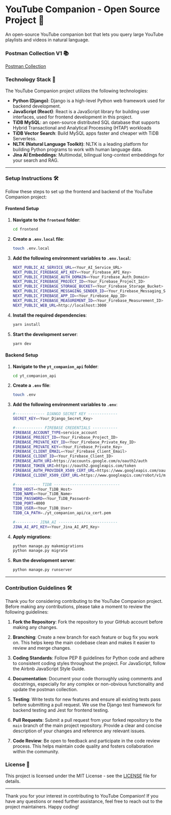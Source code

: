 # YouTube Companion - Open Source Project 🎥

An open-source YouTube companion bot that lets you query large YouTube playlists and videos in natural language.

### Postman Collection V1 📚
[Postman Collection](https://documenter.getpostman.com/view/25186829/2sA3JFAjQn)

### Technology Stack 🧰

The YouTube Companion project utilizes the following technologies:

- **Python (Django)**: Django is a high-level Python web framework used for backend development.
- **JavaScript (React)**: React is a JavaScript library for building user interfaces, used for frontend development in this project.
- **TiDB MySQL**: an open-source distributed SQL database that supports Hybrid Transactional and Analytical Processing (HTAP) workloads
- **TiDB Vector Search**: Build MySQL apps faster and cheaper with TiDB Serverless.
- **NLTK (Natural Language Toolkit)**: NLTK is a leading platform for building Python programs to work with human language data.
- **Jina AI Embeddings**: Multimodal, bilingual long-context embeddings for your search and RAG.

---

### Setup Instructions 🛠️

Follow these steps to set up the frontend and backend of the YouTube Companion project:

#### Frontend Setup

1. **Navigate to the `frontend` folder**:
   ```bash
   cd frontend
   ```

2. **Create a `.env.local` file**:
   ```bash
   touch .env.local
   ```

3. **Add the following environment variables to `.env.local`**:
   ```bash
   NEXT_PUBLIC_AI_SERVICE_URL=<Your_AI_Service_URL>
   NEXT_PUBLIC_FIREBASE_API_KEY=<Your_Firebase_API_Key>
   NEXT_PUBLIC_FIREBASE_AUTH_DOMAIN=<Your_Firebase_Auth_Domain>
   NEXT_PUBLIC_FIREBASE_PROJECT_ID=<Your_Firebase_Project_ID>
   NEXT_PUBLIC_FIREBASE_STORAGE_BUCKET=<Your_Firebase_Storage_Bucket>
   NEXT_PUBLIC_FIREBASE_MESSAGING_SENDER_ID=<Your_Firebase_Messaging_Sender_ID>
   NEXT_PUBLIC_FIREBASE_APP_ID=<Your_Firebase_App_ID>
   NEXT_PUBLIC_FIREBASE_MEASUREMENT_ID=<Your_Firebase_Measurement_ID>
   NEXT_PUBLIC_WEB_URL=http://localhost:3000
   ```

4. **Install the required dependencies**:
   ```bash
   yarn install
   ```

5. **Start the development server**:
   ```bash
   yarn dev
   ```

#### Backend Setup

1. **Navigate to the `yt_companion_api` folder**:
   ```bash
   cd yt_companion_api
   ```

2. **Create a `.env` file**:
   ```bash
   touch .env
   ```

3. **Add the following environment variables to `.env`**:
   ```bash
   #------------- DJANGO SECRET KEY -------------
   SECRET_KEY=<Your_Django_Secret_Key>

   #------------ FIREBASE CREDENTIALS -----------
   FIREBASE_ACCOUNT_TYPE=service_account
   FIREBASE_PROJECT_ID=<Your_Firebase_Project_ID>
   FIREBASE_PRIVATE_KEY_ID=<Your_Firebase_Private_Key_ID>
   FIREBASE_PRIVATE_KEY=<Your_Firebase_Private_Key>
   FIREBASE_CLIENT_EMAIL=<Your_Firebase_Client_Email>
   FIREBASE_CLIENT_ID=<Your_Firebase_Client_ID>
   FIREBASE_AUTH_URI=https://accounts.google.com/o/oauth2/auth
   FIREBASE_TOKEN_URI=https://oauth2.googleapis.com/token
   FIREBASE_AUTH_PROVIDER_X509_CERT_URL=https://www.googleapis.com/oauth2/v1/certs
   FIREBASE_CLIENT_X509_CERT_URL=https://www.googleapis.com/robot/v1/metadata/x509/<Your_Firebase_Client_Email>

   #----------- TIDB -----------------------------
   TIDB_HOST=<Your_TiDB_Host>
   TIDB_NAME=<Your_TiDB_Name>
   TIDB_PASSWORD=<Your_TiDB_Password>
   TIDB_PORT=4000
   TIDB_USER=<Your_TiDB_User>
   TIDB_CA_PATH=./yt_companion_api/ca_cert.pem

   #---------- JINA_AI --------------------------
   JINA_AI_API_KEY=<Your_Jina_AI_API_Key>
   ```

4. **Apply migrations**:
   ```bash
   python manage.py makemigrations
   python manage.py migrate
   ```

5. **Run the development server**:
   ```bash
   python manage.py runserver
   ```

---

### Contribution Guidelines 🛠️

Thank you for considering contributing to the YouTube Companion project. Before making any contributions, please take a moment to review the following guidelines:

1. **Fork the Repository**: Fork the repository to your GitHub account before making any changes.

2. **Branching**: Create a new branch for each feature or bug fix you work on. This helps keep the main codebase clean and makes it easier to review and merge changes.

3. **Coding Standards**: Follow PEP 8 guidelines for Python code and adhere to consistent coding styles throughout the project. For JavaScript, follow the Airbnb JavaScript Style Guide.

4. **Documentation**: Document your code thoroughly using comments and docstrings, especially for any complex or non-obvious functionality and update the postman collection.

5. **Testing**: Write tests for new features and ensure all existing tests pass before submitting a pull request. We use the Django test framework for backend testing and Jest for frontend testing.

6. **Pull Requests**: Submit a pull request from your forked repository to the `main` branch of the main project repository. Provide a clear and concise description of your changes and reference any relevant issues.

7. **Code Review**: Be open to feedback and participate in the code review process. This helps maintain code quality and fosters collaboration within the community.

### License 📜

This project is licensed under the MIT License - see the [LICENSE](LICENSE) file for details.

---

Thank you for your interest in contributing to YouTube Companion! If you have any questions or need further assistance, feel free to reach out to the project maintainers. Happy coding!
